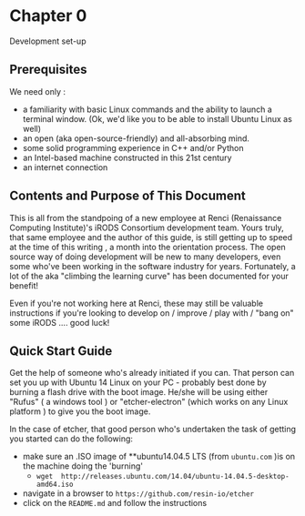 # Chapter 0

Development set-up

Prerequisites
-------------

We need only :

* a familiarity with basic Linux commands and the ability to launch a terminal window. (Ok, we'd like you to be able to install Ubuntu Linux as well)
* an open (aka open-source-friendly) and all-absorbing mind. 
* some solid programming experience in C++  and/or Python
* an Intel-based machine constructed in this 21st century 
* an internet connection
 
Contents and Purpose of This Document
----------
This is all from the standpoing of a new employee at Renci (Renaissance Computing Institute)'s iRODS Consortium development team.  Yours truly, that same employee and the author of this guide, is still getting up to speed at the time of this writing , a month into the orientation process. The open source way of doing development will be new to many developers, even some who've been working in the software industry for years. Fortunately, a lot of the aka "climbing the learning curve" has been documented for your benefit!

Even if you're not working here at Renci, these may still be valuable instructions if you're looking to develop on / improve / play with / "bang on" some iRODS .... good luck!

Quick Start Guide
-----------------
Get the help of someone who's already initiated if you can. That person can set you up with Ubuntu 14 Linux on your PC - probably best done by burning a flash drive with the boot image. He/she will be using either "Rufus" ( a windows tool ) or "etcher-electron" (which works on any Linux platform ) to give you the boot image.

In the case of etcher, that good person who's undertaken the task of getting you started can do the following:
* make sure an .ISO image of **ubuntu14.04.5 LTS (from `ubuntu.com` )is on the machine doing the 'burning'
    - `wget  http://releases.ubuntu.com/14.04/ubuntu-14.04.5-desktop-amd64.iso `
* navigate in a browser to `https://github.com/resin-io/etcher`
* click on the `README.md` and follow the instructions
